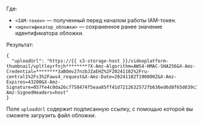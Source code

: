 Где:
* `<IAM-токен>` — полученный перед началом работы IAM-токен.
* `<идентификатор_обложки>` — сохраненное ранее значение идентификатора обложки.

Результат:

```text
{
  "uploadUrl": "https://{{ s3-storage-host }}/videoplatform-thumbnail/vpltleyrfnjh********?X-Amz-Algorithm=AWS4-HMAC-SHA256&X-Amz-Credential=********3aBOmv27nzbJZaEHZ%2F20241102%2Fru-central1%2Fs3%2Faws4_request&X-Amz-Date=20241102T190000Z&X-Amz-Expires=43200&X-Amz-Signature=057fe4c0da26c7758474f5eaa85ff41d7212632572fb636ed6d8f65d039c309b&X-Amz-SignedHeaders=host"
}
```

Поле `uploadUrl` содержит подписанную ссылку, с помощью которой вы сможете загрузить файл обложки.